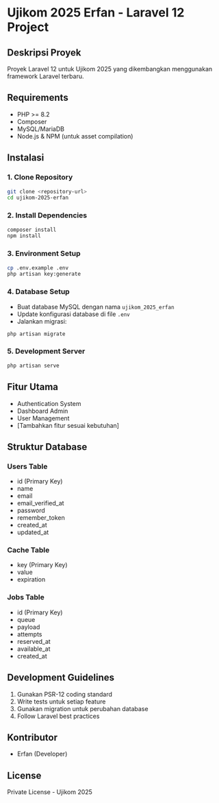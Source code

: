 # Ujikom 2025 Erfan - Laravel 12 Project

## Deskripsi Proyek
Proyek Laravel 12 untuk Ujikom 2025 yang dikembangkan menggunakan framework Laravel terbaru.

## Requirements
- PHP >= 8.2
- Composer
- MySQL/MariaDB
- Node.js & NPM (untuk asset compilation)

## Instalasi

### 1. Clone Repository
```bash
git clone <repository-url>
cd ujikom-2025-erfan
```

### 2. Install Dependencies
```bash
composer install
npm install
```

### 3. Environment Setup
```bash
cp .env.example .env
php artisan key:generate
```

### 4. Database Setup
- Buat database MySQL dengan nama `ujikom_2025_erfan`
- Update konfigurasi database di file `.env`
- Jalankan migrasi:
```bash
php artisan migrate
```

### 5. Development Server
```bash
php artisan serve
```

## Fitur Utama
- Authentication System
- Dashboard Admin
- User Management
- [Tambahkan fitur sesuai kebutuhan]

## Struktur Database
### Users Table
- id (Primary Key)
- name
- email
- email_verified_at
- password
- remember_token
- created_at
- updated_at

### Cache Table
- key (Primary Key)
- value
- expiration

### Jobs Table
- id (Primary Key)
- queue
- payload
- attempts
- reserved_at
- available_at
- created_at

## Development Guidelines
1. Gunakan PSR-12 coding standard
2. Write tests untuk setiap feature
3. Gunakan migration untuk perubahan database
4. Follow Laravel best practices

## Kontributor
- Erfan (Developer)

## License
Private License - Ujikom 2025